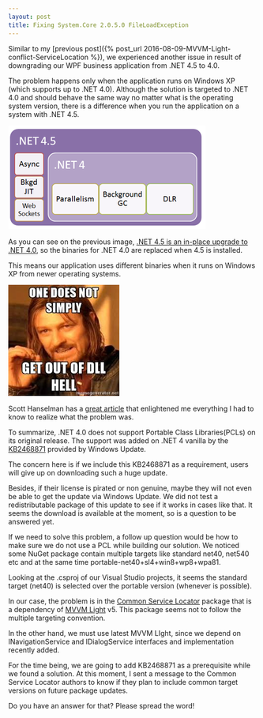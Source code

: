 ```yaml
---
layout: post
title: Fixing System.Core 2.0.5.0 FileLoadException
---
```


Similar to my [previous post]({% post_url 2016-08-09-MVVM-Light-conflict-ServiceLocation %}), we experienced another issue in result of downgrading our WPF business application from .NET 4.5 to 4.0.

The problem happens only when the application runs on Windows XP (which supports up to .NET 4.0). Although the solution is targeted to .NET 4.0 and should behave the same way no matter what is the operating system version, there is a difference when you run the application on a system with .NET 4.5.

![Conflict](..\images\in-place-upgrade-net45.png)

As you can see on the previous image, [.NET 4.5 is an in-place upgrade to .NET 4.0](http://www.hanselman.com/blog/NETVersioningAndMultiTargetingNET45IsAnInplaceUpgradeToNET40.aspx), so the binaries for .NET 4.0 are replaced when 4.5 is installed.

This means our application uses different binaries when it runs on Windows XP from newer operating systems.

![Conflict](..\images\dll-hell.jpg)

Scott Hanselman has a [great article](http://www.hanselman.com/blog/FixingSystemCore205FileLoadExceptionPortableLibrariesAndWindowsXPSupport.aspx) that enlightened me everything I had to know to realize what the problem was.

To summarize, .NET 4.0 does not support Portable Class Libraries(PCLs) on its original release. The support was added on .NET 4 vanilla by the [KB2468871](http://www.microsoft.com/en-us/download/details.aspx?id=3556) provided by Windows Update.

The concern here is if we include this KB2468871 as a requirement, users will give up on downloading such a huge update.

Besides, if their license is pirated or non genuine, maybe they will not even be able to get the update via Windows Update. We did not test a redistributable package of this update to see if it works in cases like that. It seems the download is available at the moment, so is a question to be answered yet.

If we need to solve this problem, a follow up question would be how to make sure we do not use a PCL while building our solution. We noticed some NuGet package contain multiple targets like standard net40, net540 etc and at the same time portable-net40+sl4+win8+wp8+wpa81.

Looking at the .csproj of our Visual Studio projects, it seems the standard target (net40) is selected over the portable version (whenever is possible).

In our case, the problem is in the [Common Service Locator](https://www.nuget.org/packages/CommonServiceLocator) package that is a dependency of [MVVM Light](http://www.mvvmlight.net/) v5. This package seems not to follow the multiple targeting convention. 

In the other hand, we must use latest MVVM LIght, since we depend on INavigationService and IDialogService interfaces and implementation recently added.

For the time being, we are going to add KB2468871 as a prerequisite while we found a solution. At this moment, I sent a message to the Common Service Locator authors to know if they plan to include common target versions on future package updates.

Do you have an answer for that? Please spread the word!
 